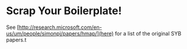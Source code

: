 # Scrap Your Boilerplate!

See [http://research.microsoft.com/en-us/um/people/simonpj/papers/hmap/](here) for a list of the original SYB papers.t
